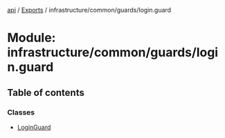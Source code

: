 [api](../README.md) / [Exports](../modules.md) / infrastructure/common/guards/login.guard

# Module: infrastructure/common/guards/login.guard

## Table of contents

### Classes

- [LoginGuard](../classes/infrastructure_common_guards_login_guard.LoginGuard.md)
